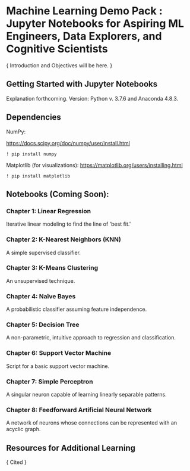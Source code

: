# Machine Learning Demo Pack : Jupyter Notebooks for Aspiring ML Engineers, Data Explorers, and Cognitive Scientists

{ Introduction and Objectives will be here. }

## Getting Started with Jupyter Notebooks
Explanation forthcoming. 
Version: Python v. 3.7.6 and Anaconda 4.8.3. 

## Dependencies

NumPy:

https://docs.scipy.org/doc/numpy/user/install.html
```
! pip install numpy
```
Matplotlib (for visualizations): 
https://matplotlib.org/users/installing.html
```
! pip install matplotlib
```

## Notebooks (Coming Soon):

### Chapter 1: Linear Regression
Iterative linear modeling to find the line of 'best fit.'

### Chapter 2: K-Nearest Neighbors (KNN)
A simple supervised classifier. 

### Chapter 3: K-Means Clustering
An unsupervised technique. 

### Chapter 4: Naïve Bayes
A probabilistic classifier assuming feature independence. 

### Chapter 5: Decision Tree
A non-parametric, intuitive approach to regression and classification. 

### Chapter 6: Support Vector Machine
Script for a basic support vector machine. 

### Chapter 7: Simple Perceptron
A singular neuron capable of learning linearly separable patterns.   

### Chapter 8: Feedforward Artificial Neural Network
A network of neurons whose connections can be represented with an acyclic graph. 

## Resources for Additional Learning
{ Cited }